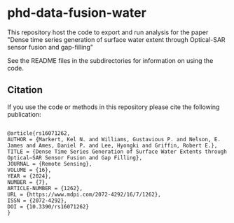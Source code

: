 # phd-data-fusion-water
This repository host the code to export and run analysis for the paper 
"Dense time series generation of surface water extent through Optical-SAR 
sensor fusion and gap-filling"

See the README files in the subdirectories for information on using the code.


## Citation

If you use the code or methods in this repository please cite the following publication:

```

@article{rs16071262,
AUTHOR = {Markert, Kel N. and Williams, Gustavious P. and Nelson, E. James and Ames, Daniel P. and Lee, Hyongki and Griffin, Robert E.},
TITLE = {Dense Time Series Generation of Surface Water Extents through Optical–SAR Sensor Fusion and Gap Filling},
JOURNAL = {Remote Sensing},
VOLUME = {16},
YEAR = {2024},
NUMBER = {7},
ARTICLE-NUMBER = {1262},
URL = {https://www.mdpi.com/2072-4292/16/7/1262},
ISSN = {2072-4292},
DOI = {10.3390/rs16071262}
}
```


